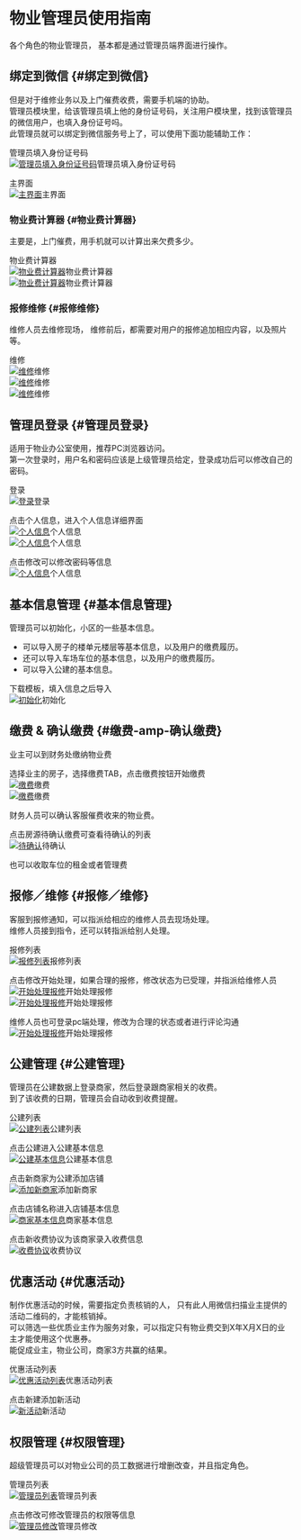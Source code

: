 # 物业管理员使用指南

各个角色的物业管理员， 基本都是通过管理员端界面进行操作。

## 绑定到微信 {#绑定到微信}

但是对于维修业务以及上门催费收费，需要手机端的协助。  
管理员模块里，给该管理员填上他的身份证号码，关注用户模块里，找到该管理员的微信用户，也填入身份证号吗。  
此管理员就可以绑定到微信服务号上了，可以使用下面功能辅助工作：

管理员填入身份证号码  
[![](/assets/%E7%AE%A1%E7%90%86%E5%91%98%E5%A1%AB%E5%85%A5%E8%BA%AB%E4%BB%BD%E8%AF%81%E5%8F%B7%E7%A0%81.png "管理员填入身份证号码")](/assets/%E7%AE%A1%E7%90%86%E5%91%98%E5%A1%AB%E5%85%A5%E8%BA%AB%E4%BB%BD%E8%AF%81%E5%8F%B7%E7%A0%81.png)管理员填入身份证号码

主界面  
[![](/assets/%E4%B8%BB%E7%95%8C%E9%9D%A2-2.png "主界面")](/assets/%E4%B8%BB%E7%95%8C%E9%9D%A2-2.png)主界面

### 物业费计算器 {#物业费计算器}

主要是，上门催费，用手机就可以计算出来欠费多少。

物业费计算器  
[![](/assets/%E7%89%A9%E4%B8%9A%E8%B4%B9%E8%AE%A1%E7%AE%97%E5%99%A8-1.png "物业费计算器")](/assets/%E7%89%A9%E4%B8%9A%E8%B4%B9%E8%AE%A1%E7%AE%97%E5%99%A8-1.png)物业费计算器  
[![](/assets/%E7%89%A9%E4%B8%9A%E8%B4%B9%E8%AE%A1%E7%AE%97%E5%99%A8-2.png "物业费计算器")](/assets/%E7%89%A9%E4%B8%9A%E8%B4%B9%E8%AE%A1%E7%AE%97%E5%99%A8-2.png)物业费计算器

### 报修维修 {#报修维修}

维修人员去维修现场， 维修前后，都需要对用户的报修追加相应内容，以及照片等。

维修  
[![](/assets/%E7%BB%B4%E4%BF%AE-1.png "维修")](/assets/%E7%BB%B4%E4%BF%AE-1.png)维修  
[![](/assets/%E7%BB%B4%E4%BF%AE-2.png "维修")](/assets/%E7%BB%B4%E4%BF%AE-2.png)维修  
[![](/assets/%E7%BB%B4%E4%BF%AE-3.png "维修")](/assets/%E7%BB%B4%E4%BF%AE-3.png)维修

## 管理员登录 {#管理员登录}

适用于物业办公室使用，推荐PC浏览器访问。  
第一次登录时，用户名和密码应该是上级管理员给定，登录成功后可以修改自己的密码。

登录  
[![](/assets/%E7%99%BB%E5%BD%95.png "登录")](/assets/%E7%99%BB%E5%BD%95.png)登录

点击个人信息，进入个人信息详细界面  
[![](/assets/%E4%B8%AA%E4%BA%BA%E4%BF%A1%E6%81%AF-1.png "个人信息")](/assets/%E4%B8%AA%E4%BA%BA%E4%BF%A1%E6%81%AF-1.png)个人信息  
[![](/assets/%E4%B8%AA%E4%BA%BA%E4%BF%A1%E6%81%AF-2.png "个人信息")](/assets/%E4%B8%AA%E4%BA%BA%E4%BF%A1%E6%81%AF-2.png)个人信息

点击修改可以修改密码等信息  
[![](/assets/%E4%B8%AA%E4%BA%BA%E4%BF%A1%E6%81%AF-3.png "个人信息")](/assets/%E4%B8%AA%E4%BA%BA%E4%BF%A1%E6%81%AF-3.png)个人信息

## 基本信息管理 {#基本信息管理}

管理员可以初始化，小区的一些基本信息。

* 可以导入房子的楼单元楼层等基本信息，以及用户的缴费履历。
* 还可以导入车场车位的基本信息，以及用户的缴费履历。
* 可以导入公建的基本信息。

下载模板，填入信息之后导入  
[![](/assets/%E5%88%9D%E5%A7%8B%E5%8C%96.png "初始化")](/assets/%E5%88%9D%E5%A7%8B%E5%8C%96.png)初始化

## 缴费 & 确认缴费 {#缴费-amp-确认缴费}

业主可以到财务处缴纳物业费

选择业主的房子，选择缴费TAB，点击缴费按钮开始缴费  
[![](/assets/%E9%80%89%E6%8B%A9%E6%88%BF%E5%B1%8B%E7%BC%B4%E8%B4%B9-1.png "缴费")](/assets/%E9%80%89%E6%8B%A9%E6%88%BF%E5%B1%8B%E7%BC%B4%E8%B4%B9-1.png)缴费  
[![](/assets/%E9%80%89%E6%8B%A9%E6%88%BF%E5%B1%8B%E7%BC%B4%E8%B4%B9-2.png "缴费")](/assets/%E9%80%89%E6%8B%A9%E6%88%BF%E5%B1%8B%E7%BC%B4%E8%B4%B9-2.png)缴费

财务人员可以确认客服催费收来的物业费。

点击房源待确认缴费可查看待确认的列表  
[![](/assets/%E4%B8%AA%E4%BA%BA%E4%BF%A1%E6%81%AF-3.png "待确认")](/assets/%E4%B8%AA%E4%BA%BA%E4%BF%A1%E6%81%AF-3.png)待确认

也可以收取车位的租金或者管理费

## 报修／维修 {#报修／维修}

客服到报修通知，可以指派给相应的维修人员去现场处理。  
维修人员接到指令，还可以转指派给别人处理。

报修列表  
[![](/assets/%E6%8A%A5%E4%BF%AE%E5%88%97%E8%A1%A8.png "报修列表")](/assets/%E6%8A%A5%E4%BF%AE%E5%88%97%E8%A1%A8.png)报修列表

点击修改开始处理，如果合理的报修，修改状态为已受理，并指派给维修人员  
[![](/assets/%E5%BC%80%E5%A7%8B%E5%A4%84%E7%90%86%E6%8A%A5%E4%BF%AE-1.png "开始处理报修")](/assets/%E5%BC%80%E5%A7%8B%E5%A4%84%E7%90%86%E6%8A%A5%E4%BF%AE-1.png)开始处理报修  
[![](/assets/%E5%BC%80%E5%A7%8B%E5%A4%84%E7%90%86%E6%8A%A5%E4%BF%AE-2.png "开始处理报修")](/assets/%E5%BC%80%E5%A7%8B%E5%A4%84%E7%90%86%E6%8A%A5%E4%BF%AE-2.png)开始处理报修

维修人员也可登录pc端处理，修改为合理的状态或者进行评论沟通  
[![](/assets/%E5%BC%80%E5%A7%8B%E5%A4%84%E7%90%86%E6%8A%A5%E4%BF%AE-3.png "开始处理报修")](/assets/%E5%BC%80%E5%A7%8B%E5%A4%84%E7%90%86%E6%8A%A5%E4%BF%AE-3.png)开始处理报修

## 公建管理 {#公建管理}

管理员在公建数据上登录商家，然后登录跟商家相关的收费。  
到了该收费的日期，管理员会自动收到收费提醒。

公建列表  
[![](/assets/%E5%85%AC%E5%BB%BA%E5%88%97%E8%A1%A8.png "公建列表")](/assets/%E5%85%AC%E5%BB%BA%E5%88%97%E8%A1%A8.png)公建列表

点击公建进入公建基本信息  
[![](/assets/%E5%85%AC%E5%BB%BA%E5%9F%BA%E6%9C%AC%E4%BF%A1%E6%81%AF.png "公建基本信息")](/assets/%E5%85%AC%E5%BB%BA%E5%9F%BA%E6%9C%AC%E4%BF%A1%E6%81%AF.png)公建基本信息

点击新商家为公建添加店铺  
[![](/assets/%E6%B7%BB%E5%8A%A0%E6%96%B0%E5%95%86%E5%AE%B6.png "添加新商家")](/assets/%E6%B7%BB%E5%8A%A0%E6%96%B0%E5%95%86%E5%AE%B6.png)添加新商家

点击店铺名称进入店铺基本信息  
[![](/assets/%E5%95%86%E5%AE%B6%E5%9F%BA%E6%9C%AC%E4%BF%A1%E6%81%AF.png "商家基本信息")](/assets/%E5%95%86%E5%AE%B6%E5%9F%BA%E6%9C%AC%E4%BF%A1%E6%81%AF.png)商家基本信息

点击新收费协议为该商家录入收费信息  
[![](/assets/%E6%94%B6%E8%B4%B9%E5%8D%8F%E8%AE%AE.png "收费协议")](/assets/%E6%94%B6%E8%B4%B9%E5%8D%8F%E8%AE%AE.png)收费协议

## 优惠活动 {#优惠活动}

制作优惠活动的时候，需要指定负责核销的人， 只有此人用微信扫描业主提供的活动二维码的，才能核销掉。  
可以筛选一些优质业主作为服务对象，可以指定只有物业费交到X年X月X日的业主才能使用这个优惠券。  
能促成业主，物业公司，商家3方共赢的结果。

优惠活动列表  
[![](/assets/%E4%BC%98%E6%83%A0%E6%B4%BB%E5%8A%A8%E5%88%97%E8%A1%A8.png "优惠活动列表")](/assets/%E4%BC%98%E6%83%A0%E6%B4%BB%E5%8A%A8%E5%88%97%E8%A1%A8.png)优惠活动列表

点击新建添加新活动  
[![](/assets/%E6%96%B0%E6%B4%BB%E5%8A%A8.png "新活动")](/assets/%E6%96%B0%E6%B4%BB%E5%8A%A8.png)新活动

## 权限管理 {#权限管理}

超级管理员可以对物业公司的员工数据进行增删改查，并且指定角色。

管理员列表  
[![](/assets/%E7%AE%A1%E7%90%86%E5%91%98%E5%88%97%E8%A1%A8.png "管理员列表")](/assets/%E7%AE%A1%E7%90%86%E5%91%98%E5%88%97%E8%A1%A8.png)管理员列表

点击修改可修改管理员的权限等信息  
[![](/assets/%E7%AE%A1%E7%90%86%E5%91%98%E4%BF%AE%E6%94%B9.png "管理员修改")](/assets/%E7%AE%A1%E7%90%86%E5%91%98%E4%BF%AE%E6%94%B9.png)管理员修改

